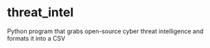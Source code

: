 threat_intel
============

Python program that grabs open-source cyber threat intelligence and formats it into a CSV
